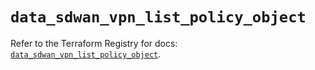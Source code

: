 # `data_sdwan_vpn_list_policy_object`

Refer to the Terraform Registry for docs: [`data_sdwan_vpn_list_policy_object`](https://registry.terraform.io/providers/ciscodevnet/sdwan/0.8.0/docs/data-sources/vpn_list_policy_object).
